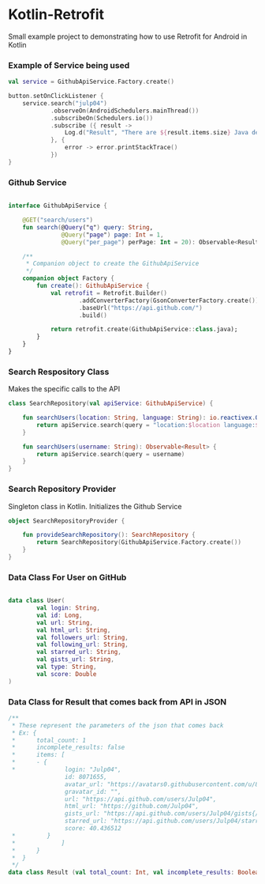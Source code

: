 # Kotlin-Retrofit
Small example project to demonstrating how to use Retrofit for Android in Kotlin

### Example of Service being used
```kotlin
val service = GithubApiService.Factory.create()

button.setOnClickListener {
    service.search("julp04")
            .observeOn(AndroidSchedulers.mainThread())
            .subscribeOn(Schedulers.io())
            .subscribe ({ result ->
                Log.d("Result", "There are ${result.items.size} Java developers in Lagos")
            }, {
                error -> error.printStackTrace()
            })
}
```

### Github Service
```kotlin

interface GithubApiService {

    @GET("search/users")
    fun search(@Query("q") query: String,
               @Query("page") page: Int = 1,
               @Query("per_page") perPage: Int = 20): Observable<Result>

    /**
     * Companion object to create the GithubApiService
     */
    companion object Factory {
        fun create(): GithubApiService {
            val retrofit = Retrofit.Builder()
                    .addConverterFactory(GsonConverterFactory.create())
                    .baseUrl("https://api.github.com/")
                    .build()

            return retrofit.create(GithubApiService::class.java);
        }
    }
}
```

### Search Respository Class
Makes the specific calls to the API
```kotlin
class SearchRepository(val apiService: GithubApiService) {

    fun searchUsers(location: String, language: String): io.reactivex.Observable<Result> {
        return apiService.search(query = "location:$location language:$language")
    }

    fun searchUsers(username: String): Observable<Result> {
        return apiService.search(query = username)
    }
}
```

### Search Repository Provider
Singleton class in Kotlin. Initializes the Github Service
```kotlin
object SearchRepositoryProvider {

    fun provideSearchRepository(): SearchRepository {
        return SearchRepository(GithubApiService.Factory.create())
    }
}
```

### Data Class For User on GitHub
```kotlin

data class User(
        val login: String,
        val id: Long,
        val url: String,
        val html_url: String,
        val followers_url: String,
        val following_url: String,
        val starred_url: String,
        val gists_url: String,
        val type: String,
        val score: Double
)
```
### Data Class for Result that comes back from API in JSON
```kotlin
/**
 * These represent the parameters of the json that comes back
 * Ex: {
 *      total_count: 1
 *      incomplete_results: false
 *      items: [
 *      - {
 *              login: "Julp04",
                id: 8071655,
                avatar_url: "https://avatars0.githubusercontent.com/u/8071655?v=4",
                gravatar_id: "",
                url: "https://api.github.com/users/Julp04",
                html_url: "https://github.com/Julp04",
                gists_url: "https://api.github.com/users/Julp04/gists{/gist_id}",
                starred_url: "https://api.github.com/users/Julp04/starred{/owner}{/repo}",
                score: 40.436512
 *         }
 *             ]
 *      }
 *  }
 */
data class Result (val total_count: Int, val incomplete_results: Boolean, val items: List<User>)
```
